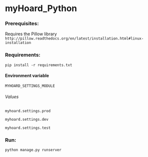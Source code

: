 myHoard_Python
==============

### Prerequisites:

Requires the Pillow library
``http://pillow.readthedocs.org/en/latest/installation.html#linux-installation``

### Requirements:

 ``pip install -r requirements.txt``

#### Environment variable

``MYHOARD_SETTINGS_MODULE``

###### Values

``myhoard.settings.prod``

``myhoard.settings.dev``

``myhoard.settings.test``

### Run:

``python manage.py runserver``